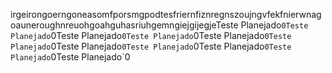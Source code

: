 irgeirongoerngoneasomfporsmgpodtesfriernfiznregnszoujngvfekfnierwnagoauneroughnreuohgoahguhasriuhgemngiejgijegjeTeste Planejado`0Teste Planejado`0Teste Planejado`0Teste Planejado`0Teste Planejado`0Teste Planejado`0Teste Planejado`0Teste Planejado`0Teste Planejado`0Teste Planejado`0Teste Planejado`0